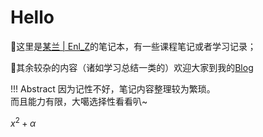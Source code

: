 # Hello

  💬这里是[某兰 | Enl_Z](https://enl-z.github.io/Notebook/)的笔记本，有一些课程笔记或者学习记录；
  
  💬其余较杂的内容（诸如学习总结一类的）欢迎大家到我的[Blog](https://enl-z.github.io/)
  
!!! Abstract 
    因为记性不好，笔记内容整理较为繁琐。<br>
    而且能力有限，大噶选择性看看叭~

$x^2+\alpha$

